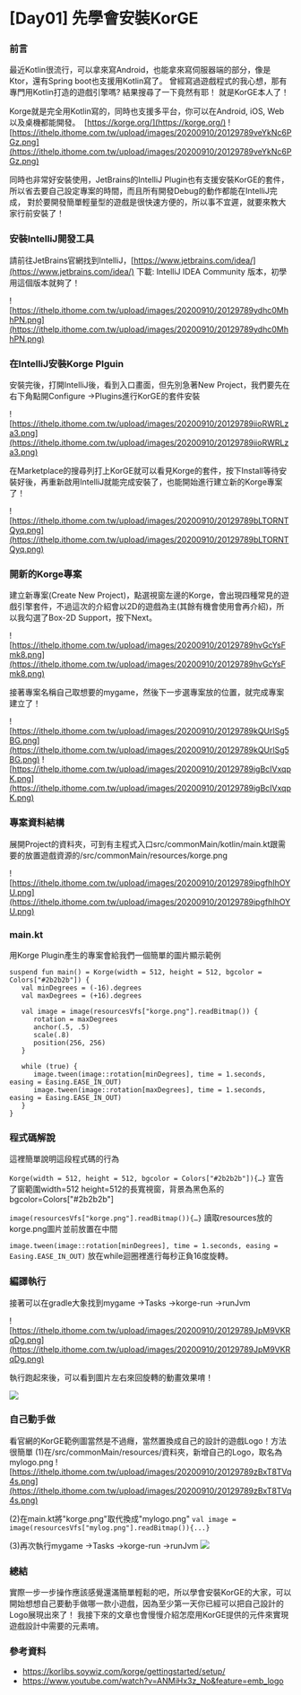 # [Day01] 先學會安裝KorGE
### 前言
最近Kotlin很流行，可以拿來寫Android，也能拿來寫伺服器端的部分，像是Ktor，還有Spring boot也支援用Kotlin寫了。 曾經寫過遊戲程式的我心想，那有專門用Kotlin打造的遊戲引擎嗎? 結果搜尋了一下竟然有耶！
就是KorGE本人了！

Korge就是完全用Kotlin寫的，同時也支援多平台，你可以在Android, iOS, Web以及桌機都能開發。 
[https://korge.org/](https://korge.org/)
![https://ithelp.ithome.com.tw/upload/images/20200910/20129789veYkNc6PGz.png](https://ithelp.ithome.com.tw/upload/images/20200910/20129789veYkNc6PGz.png)

同時也非常好安裝使用，JetBrains的IntelliJ Plugin也有支援安裝KorGE的套件，所以省去要自己設定專案的時間，而且所有開發Debug的動作都能在IntelliJ完成， 對於要開發簡單輕量型的遊戲是很快速方便的，所以事不宜遲，就要來教大家行前安裝了！

### 安裝IntelliJ開發工具
請前往JetBrains官網找到IntelliJ，[https://www.jetbrains.com/idea/](https://www.jetbrains.com/idea/)
下載: IntelliJ IDEA Community 版本，初學用這個版本就夠了！

 ![https://ithelp.ithome.com.tw/upload/images/20200910/20129789ydhc0MhhPN.png](https://ithelp.ithome.com.tw/upload/images/20200910/20129789ydhc0MhhPN.png)
 
### 在IntelliJ安裝Korge Plguin
安裝完後，打開IntelliJ後，看到入口畫面，但先別急著New Project，我們要先在右下角點開Configure →Plugins進行KorGE的套件安裝

![https://ithelp.ithome.com.tw/upload/images/20200910/20129789iioRWRLza3.png](https://ithelp.ithome.com.tw/upload/images/20200910/20129789iioRWRLza3.png)

在Marketplace的搜尋列打上KorGE就可以看見Korge的套件，按下Install等待安裝好後，再重新啟用IntelliJ就能完成安裝了，也能開始進行建立新的Korge專案了！

![https://ithelp.ithome.com.tw/upload/images/20200910/20129789bLTORNTQyq.png](https://ithelp.ithome.com.tw/upload/images/20200910/20129789bLTORNTQyq.png)

### 開新的Korge專案
建立新專案(Create New Project)，點選視窗左邊的Korge，會出現四種常見的遊戲引擎套件，不過這次的介紹會以2D的遊戲為主(其餘有機會使用會再介紹)，所以我勾選了Box-2D Support，按下Next。

![https://ithelp.ithome.com.tw/upload/images/20200910/20129789hvGcYsFmk8.png](https://ithelp.ithome.com.tw/upload/images/20200910/20129789hvGcYsFmk8.png)

接著專案名稱自己取想要的mygame，然後下一步選專案放的位置，就完成專案建立了！

![https://ithelp.ithome.com.tw/upload/images/20200910/20129789kQUrlSg5BG.png](https://ithelp.ithome.com.tw/upload/images/20200910/20129789kQUrlSg5BG.png)
![https://ithelp.ithome.com.tw/upload/images/20200910/20129789igBcIVxqpK.png](https://ithelp.ithome.com.tw/upload/images/20200910/20129789igBcIVxqpK.png)

### 專案資料結構
展開Project的資料夾，可到有主程式入口src/commonMain/kotlin/main.kt跟需要的放置遊戲資源的/src/commonMain/resources/korge.png

![https://ithelp.ithome.com.tw/upload/images/20200910/20129789ipgfhIhOYU.png](https://ithelp.ithome.com.tw/upload/images/20200910/20129789ipgfhIhOYU.png)

### main.kt
用Korge Plugin產生的專案會給我們一個簡單的圖片顯示範例
```
suspend fun main() = Korge(width = 512, height = 512, bgcolor = Colors["#2b2b2b"]) {
   val minDegrees = (-16).degrees
   val maxDegrees = (+16).degrees

   val image = image(resourcesVfs["korge.png"].readBitmap()) {
      rotation = maxDegrees
      anchor(.5, .5)
      scale(.8)
      position(256, 256)
   }

   while (true) {
      image.tween(image::rotation[minDegrees], time = 1.seconds, easing = Easing.EASE_IN_OUT)
      image.tween(image::rotation[maxDegrees], time = 1.seconds, easing = Easing.EASE_IN_OUT)
   }
}
```
### 程式碼解說
這裡簡單說明這段程式碼的行為

```Korge(width = 512, height = 512, bgcolor = Colors["#2b2b2b"]){…}```
宣告了窗範圍width=512 height=512的長寬視窗，背景為黑色系的bgcolor=Colors["#2b2b2b"]

```image(resourcesVfs["korge.png"].readBitmap()){…}```
讀取resources放的korge.png圖片並前放置在中間

```image.tween(image::rotation[minDegrees], time = 1.seconds, easing = Easing.EASE_IN_OUT)```
放在while迴圈裡進行每秒正負16度旋轉。

### 編譯執行
接著可以在gradle大象找到mygame →Tasks →korge-run →runJvm

![https://ithelp.ithome.com.tw/upload/images/20200910/20129789JpM9VKRqDg.png](https://ithelp.ithome.com.tw/upload/images/20200910/20129789JpM9VKRqDg.png)

執行跑起來後，可以看到圖片左右來回旋轉的動畫效果唷！

![](https://cdn-images-1.medium.com/max/640/1*d4aNXnrVbsxDS4YkiLYq3g.gif)

### 自己動手做
看官網的KorGE範例圖當然是不過癮，當然置換成自己的設計的遊戲Logo！方法很簡單
(1)在/src/commonMain/resources/資料夾，新增自己的Logo，取名為mylogo.png
![https://ithelp.ithome.com.tw/upload/images/20200910/20129789zBxT8TVq4s.png](https://ithelp.ithome.com.tw/upload/images/20200910/20129789zBxT8TVq4s.png)

(2)在main.kt將"korge.png"取代換成"mylogo.png"
```val image = image(resourcesVfs["mylog.png"].readBitmap()){...}```

(3)再次執行mygame →Tasks →korge-run →runJvm
![](https://cdn-images-1.medium.com/max/640/1*90QyDRPpiysDXTBUmDxR5g.gif)

### 總結
實際一步一步操作應該感覺還滿簡單輕鬆的吧，所以學會安裝KorGE的大家，可以開始想想自己要動手做哪一款小遊戲，因為至少第一天你已經可以把自己設計的Logo展現出來了！
我接下來的文章也會慢慢介紹怎麼用KorGE提供的元件來實現遊戲設計中需要的元素唷。

### 參考資料
* https://korlibs.soywiz.com/korge/gettingstarted/setup/
* https://www.youtube.com/watch?v=ANMiHx3z_No&feature=emb_logo
